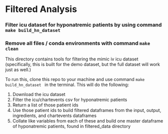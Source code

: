 # Filtered Analysis

### Filter icu dataset for hyponatremic patients by using command ```make build_hn_dataset ```
### Remove all files / conda environments with command ```make clean```


This directory contains tools for filtering the mimic iv icu dataset (specifically, this is built for the demo dataset, but the full dataset will work just as well.)

To run this, clone this repo to your machine and use command ```make build_hn_dataset ``` in the terminal. This will do the following:
1. Download the icu dataset
2. Filter the icu/chartevents csv for hyponatremic patients
3. Return a list of those patient ids
4. Use those patient ids to build filtered dataframes from the input, output, ingredients, and chartevents dataframes
5. Collate like variables from each of these and build one master dataframe of hyponatremic patients, found in filtered_data directory
